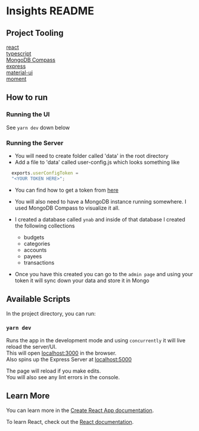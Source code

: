 # Insights README

## Project Tooling

[react](https://reactjs.org/)<br>
[typescript](https://www.typescriptlang.org/)<br>
[MongoDB Compass](https://www.mongodb.com/download-center#compass)<br>
[express](https://expressjs.com/)<br>
[material-ui](https://material-ui.com/)<br>
[moment](https://momentjs.com/)<br>

## How to run

### Running the UI

See `yarn dev` down below

### Running the Server

- You will need to create folder called 'data' in the root directory
- Add a file to 'data' called user-config.js which looks something like

```js
  exports.userConfigToken =
  "<YOUR TOKEN HERE>";
```

- You can find how to get a token from [here](https://api.youneedabudget.com/#getting-started)

- You will also need to have a MongoDB instance running somewhere. I used MongoDB Compass to visualize it all.
- I created a database called `ynab` and inside of that database I created the following collections
  - budgets
  - categories
  - accounts
  - payees
  - transactions
- Once you have this created you can go to the `admin page` and using your token it will sync down your data and store it in Mongo

## Available Scripts

In the project directory, you can run:

### `yarn dev`

Runs the app in the development mode and using `concurrently` it will live reload the server/UI.<br>
This will open [localhost:3000](http://localhost:3000) in the browser.<br>
Also spins up the Express Server at [localhost:5000](http://localhost:5000)<br>

The page will reload if you make edits.<br>
You will also see any lint errors in the console.

## Learn More

You can learn more in the [Create React App documentation](https://facebook.github.io/create-react-app/docs/getting-started).

To learn React, check out the [React documentation](https://reactjs.org/).

